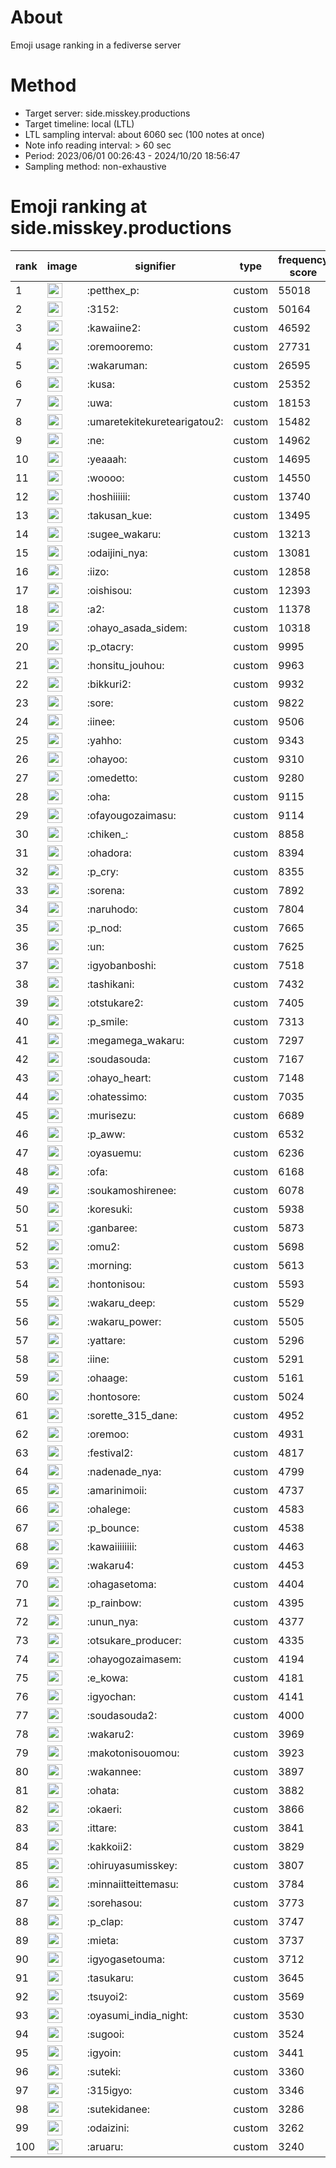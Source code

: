 # About
Emoji usage ranking in a fediverse server

# Method
- Target server: side.misskey.productions
- Target timeline: local (LTL)
- LTL sampling interval: about 6060 sec (100 notes at once)
- Note info reading interval: > 60 sec
- Period: 2023/06/01 00:26:43 - 2024/10/20 18:56:47 
- Sampling method: non-exhaustive

# Emoji ranking at side.misskey.productions

|rank|image|signifier|type|frequency score|
|----|----|----|----|----|
|1|<img height="24" src="https://side.misskey.productions/emoji/petthex_p.webp">|:petthex_p:|custom|55018|
|2|<img height="24" src="https://side.misskey.productions/emoji/3152.webp">|:3152:|custom|50164|
|3|<img height="24" src="https://side.misskey.productions/emoji/kawaiine2.webp">|:kawaiine2:|custom|46592|
|4|<img height="24" src="https://side.misskey.productions/emoji/oremooremo.webp">|:oremooremo:|custom|27731|
|5|<img height="24" src="https://side.misskey.productions/emoji/wakaruman.webp">|:wakaruman:|custom|26595|
|6|<img height="24" src="https://side.misskey.productions/emoji/kusa.webp">|:kusa:|custom|25352|
|7|<img height="24" src="https://side.misskey.productions/emoji/uwa.webp">|:uwa:|custom|18153|
|8|<img height="24" src="https://side.misskey.productions/emoji/umaretekitekuretearigatou2.webp">|:umaretekitekuretearigatou2:|custom|15482|
|9|<img height="24" src="https://side.misskey.productions/emoji/ne.webp">|:ne:|custom|14962|
|10|<img height="24" src="https://side.misskey.productions/emoji/yeaaah.webp">|:yeaaah:|custom|14695|
|11|<img height="24" src="https://side.misskey.productions/emoji/woooo.webp">|:woooo:|custom|14550|
|12|<img height="24" src="https://side.misskey.productions/emoji/hoshiiiiii.webp">|:hoshiiiiii:|custom|13740|
|13|<img height="24" src="https://side.misskey.productions/emoji/takusan_kue.webp">|:takusan_kue:|custom|13495|
|14|<img height="24" src="https://side.misskey.productions/emoji/sugee_wakaru.webp">|:sugee_wakaru:|custom|13213|
|15|<img height="24" src="https://side.misskey.productions/emoji/odaijini_nya.webp">|:odaijini_nya:|custom|13081|
|16|<img height="24" src="https://side.misskey.productions/emoji/iizo.webp">|:iizo:|custom|12858|
|17|<img height="24" src="https://side.misskey.productions/emoji/oishisou.webp">|:oishisou:|custom|12393|
|18|<img height="24" src="https://side.misskey.productions/emoji/a2.webp">|:a2:|custom|11378|
|19|<img height="24" src="https://side.misskey.productions/emoji/ohayo_asada_sidem.webp">|:ohayo_asada_sidem:|custom|10318|
|20|<img height="24" src="https://side.misskey.productions/emoji/p_otacry.webp">|:p_otacry:|custom|9995|
|21|<img height="24" src="https://side.misskey.productions/emoji/honsitu_jouhou.webp">|:honsitu_jouhou:|custom|9963|
|22|<img height="24" src="https://side.misskey.productions/emoji/bikkuri2.webp">|:bikkuri2:|custom|9932|
|23|<img height="24" src="https://side.misskey.productions/emoji/sore.webp">|:sore:|custom|9822|
|24|<img height="24" src="https://side.misskey.productions/emoji/iinee.webp">|:iinee:|custom|9506|
|25|<img height="24" src="https://side.misskey.productions/emoji/yahho.webp">|:yahho:|custom|9343|
|26|<img height="24" src="https://side.misskey.productions/emoji/ohayoo.webp">|:ohayoo:|custom|9310|
|27|<img height="24" src="https://side.misskey.productions/emoji/omedetto.webp">|:omedetto:|custom|9280|
|28|<img height="24" src="https://side.misskey.productions/emoji/oha.webp">|:oha:|custom|9115|
|29|<img height="24" src="https://side.misskey.productions/emoji/ofayougozaimasu.webp">|:ofayougozaimasu:|custom|9114|
|30|<img height="24" src="https://side.misskey.productions/emoji/chiken_.webp">|:chiken_:|custom|8858|
|31|<img height="24" src="https://side.misskey.productions/emoji/ohadora.webp">|:ohadora:|custom|8394|
|32|<img height="24" src="https://side.misskey.productions/emoji/p_cry.webp">|:p_cry:|custom|8355|
|33|<img height="24" src="https://side.misskey.productions/emoji/sorena.webp">|:sorena:|custom|7892|
|34|<img height="24" src="https://side.misskey.productions/emoji/naruhodo.webp">|:naruhodo:|custom|7804|
|35|<img height="24" src="https://side.misskey.productions/emoji/p_nod.webp">|:p_nod:|custom|7665|
|36|<img height="24" src="https://side.misskey.productions/emoji/un.webp">|:un:|custom|7625|
|37|<img height="24" src="https://side.misskey.productions/emoji/igyobanboshi.webp">|:igyobanboshi:|custom|7518|
|38|<img height="24" src="https://side.misskey.productions/emoji/tashikani.webp">|:tashikani:|custom|7432|
|39|<img height="24" src="https://side.misskey.productions/emoji/otstukare2.webp">|:otstukare2:|custom|7405|
|40|<img height="24" src="https://side.misskey.productions/emoji/p_smile.webp">|:p_smile:|custom|7313|
|41|<img height="24" src="https://side.misskey.productions/emoji/megamega_wakaru.webp">|:megamega_wakaru:|custom|7297|
|42|<img height="24" src="https://side.misskey.productions/emoji/soudasouda.webp">|:soudasouda:|custom|7167|
|43|<img height="24" src="https://side.misskey.productions/emoji/ohayo_heart.webp">|:ohayo_heart:|custom|7148|
|44|<img height="24" src="https://side.misskey.productions/emoji/ohatessimo.webp">|:ohatessimo:|custom|7035|
|45|<img height="24" src="https://side.misskey.productions/emoji/murisezu.webp">|:murisezu:|custom|6689|
|46|<img height="24" src="https://side.misskey.productions/emoji/p_aww.webp">|:p_aww:|custom|6532|
|47|<img height="24" src="https://side.misskey.productions/emoji/oyasuemu.webp">|:oyasuemu:|custom|6236|
|48|<img height="24" src="https://side.misskey.productions/emoji/ofa.webp">|:ofa:|custom|6168|
|49|<img height="24" src="https://side.misskey.productions/emoji/soukamoshirenee.webp">|:soukamoshirenee:|custom|6078|
|50|<img height="24" src="https://side.misskey.productions/emoji/koresuki.webp">|:koresuki:|custom|5938|
|51|<img height="24" src="https://side.misskey.productions/emoji/ganbaree.webp">|:ganbaree:|custom|5873|
|52|<img height="24" src="https://side.misskey.productions/emoji/omu2.webp">|:omu2:|custom|5698|
|53|<img height="24" src="https://side.misskey.productions/emoji/morning.webp">|:morning:|custom|5613|
|54|<img height="24" src="https://side.misskey.productions/emoji/hontonisou.webp">|:hontonisou:|custom|5593|
|55|<img height="24" src="https://side.misskey.productions/emoji/wakaru_deep.webp">|:wakaru_deep:|custom|5529|
|56|<img height="24" src="https://side.misskey.productions/emoji/wakaru_power.webp">|:wakaru_power:|custom|5505|
|57|<img height="24" src="https://side.misskey.productions/emoji/yattare.webp">|:yattare:|custom|5296|
|58|<img height="24" src="https://side.misskey.productions/emoji/iine.webp">|:iine:|custom|5291|
|59|<img height="24" src="https://side.misskey.productions/emoji/ohaage.webp">|:ohaage:|custom|5161|
|60|<img height="24" src="https://side.misskey.productions/emoji/hontosore.webp">|:hontosore:|custom|5024|
|61|<img height="24" src="https://side.misskey.productions/emoji/sorette_315_dane.webp">|:sorette_315_dane:|custom|4952|
|62|<img height="24" src="https://side.misskey.productions/emoji/oremoo.webp">|:oremoo:|custom|4931|
|63|<img height="24" src="https://side.misskey.productions/emoji/festival2.webp">|:festival2:|custom|4817|
|64|<img height="24" src="https://side.misskey.productions/emoji/nadenade_nya.webp">|:nadenade_nya:|custom|4799|
|65|<img height="24" src="https://side.misskey.productions/emoji/amarinimoii.webp">|:amarinimoii:|custom|4737|
|66|<img height="24" src="https://side.misskey.productions/emoji/ohalege.webp">|:ohalege:|custom|4583|
|67|<img height="24" src="https://side.misskey.productions/emoji/p_bounce.webp">|:p_bounce:|custom|4538|
|68|<img height="24" src="https://side.misskey.productions/emoji/kawaiiiiiiii.webp">|:kawaiiiiiiii:|custom|4463|
|69|<img height="24" src="https://side.misskey.productions/emoji/wakaru4.webp">|:wakaru4:|custom|4453|
|70|<img height="24" src="https://side.misskey.productions/emoji/ohagasetoma.webp">|:ohagasetoma:|custom|4404|
|71|<img height="24" src="https://side.misskey.productions/emoji/p_rainbow.webp">|:p_rainbow:|custom|4395|
|72|<img height="24" src="https://side.misskey.productions/emoji/unun_nya.webp">|:unun_nya:|custom|4377|
|73|<img height="24" src="https://side.misskey.productions/emoji/otsukare_producer.webp">|:otsukare_producer:|custom|4335|
|74|<img height="24" src="https://side.misskey.productions/emoji/ohayogozaimasem.webp">|:ohayogozaimasem:|custom|4194|
|75|<img height="24" src="https://side.misskey.productions/emoji/e_kowa.webp">|:e_kowa:|custom|4181|
|76|<img height="24" src="https://side.misskey.productions/emoji/igyochan.webp">|:igyochan:|custom|4141|
|77|<img height="24" src="https://side.misskey.productions/emoji/soudasouda2.webp">|:soudasouda2:|custom|4000|
|78|<img height="24" src="https://side.misskey.productions/emoji/wakaru2.webp">|:wakaru2:|custom|3969|
|79|<img height="24" src="https://side.misskey.productions/emoji/makotonisouomou.webp">|:makotonisouomou:|custom|3923|
|80|<img height="24" src="https://side.misskey.productions/emoji/wakannee.webp">|:wakannee:|custom|3897|
|81|<img height="24" src="https://side.misskey.productions/emoji/ohata.webp">|:ohata:|custom|3882|
|82|<img height="24" src="https://side.misskey.productions/emoji/okaeri.webp">|:okaeri:|custom|3866|
|83|<img height="24" src="https://side.misskey.productions/emoji/ittare.webp">|:ittare:|custom|3841|
|84|<img height="24" src="https://side.misskey.productions/emoji/kakkoii2.webp">|:kakkoii2:|custom|3829|
|85|<img height="24" src="https://side.misskey.productions/emoji/ohiruyasumisskey.webp">|:ohiruyasumisskey:|custom|3807|
|86|<img height="24" src="https://side.misskey.productions/emoji/minnaiitteittemasu.webp">|:minnaiitteittemasu:|custom|3784|
|87|<img height="24" src="https://side.misskey.productions/emoji/sorehasou.webp">|:sorehasou:|custom|3773|
|88|<img height="24" src="https://side.misskey.productions/emoji/p_clap.webp">|:p_clap:|custom|3747|
|89|<img height="24" src="https://side.misskey.productions/emoji/mieta.webp">|:mieta:|custom|3737|
|90|<img height="24" src="https://side.misskey.productions/emoji/igyogasetouma.webp">|:igyogasetouma:|custom|3712|
|91|<img height="24" src="https://side.misskey.productions/emoji/tasukaru.webp">|:tasukaru:|custom|3645|
|92|<img height="24" src="https://side.misskey.productions/emoji/tsuyoi2.webp">|:tsuyoi2:|custom|3569|
|93|<img height="24" src="https://side.misskey.productions/emoji/oyasumi_india_night.webp">|:oyasumi_india_night:|custom|3530|
|94|<img height="24" src="https://side.misskey.productions/emoji/sugooi.webp">|:sugooi:|custom|3524|
|95|<img height="24" src="https://side.misskey.productions/emoji/igyoin.webp">|:igyoin:|custom|3441|
|96|<img height="24" src="https://side.misskey.productions/emoji/suteki.webp">|:suteki:|custom|3360|
|97|<img height="24" src="https://side.misskey.productions/emoji/315igyo.webp">|:315igyo:|custom|3346|
|98|<img height="24" src="https://side.misskey.productions/emoji/sutekidanee.webp">|:sutekidanee:|custom|3286|
|99|<img height="24" src="https://side.misskey.productions/emoji/odaizini.webp">|:odaizini:|custom|3262|
|100|<img height="24" src="https://side.misskey.productions/emoji/aruaru.webp">|:aruaru:|custom|3240|
